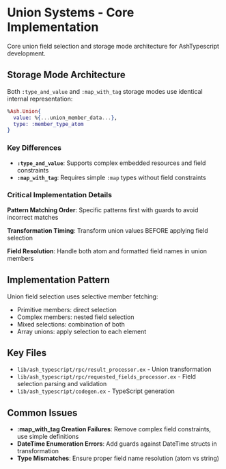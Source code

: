 # Union Systems - Core Implementation

Core union field selection and storage mode architecture for AshTypescript development.

## Storage Mode Architecture

Both `:type_and_value` and `:map_with_tag` storage modes use identical internal representation:

```elixir
%Ash.Union{
  value: %{...union_member_data...},
  type: :member_type_atom
}
```

### Key Differences
- **`:type_and_value`**: Supports complex embedded resources and field constraints
- **`:map_with_tag`**: Requires simple `:map` types without field constraints

### Critical Implementation Details

**Pattern Matching Order**: Specific patterns first with guards to avoid incorrect matches

**Transformation Timing**: Transform union values BEFORE applying field selection

**Field Resolution**: Handle both atom and formatted field names in union members

## Implementation Pattern

Union field selection uses selective member fetching:
- Primitive members: direct selection
- Complex members: nested field selection
- Mixed selections: combination of both
- Array unions: apply selection to each element

## Key Files
- `lib/ash_typescript/rpc/result_processor.ex` - Union transformation
- `lib/ash_typescript/rpc/requested_fields_processor.ex` - Field selection parsing and validation
- `lib/ash_typescript/codegen.ex` - TypeScript generation

## Common Issues
- **:map_with_tag Creation Failures**: Remove complex field constraints, use simple definitions
- **DateTime Enumeration Errors**: Add guards against DateTime structs in transformation
- **Type Mismatches**: Ensure proper field name resolution (atom vs string)